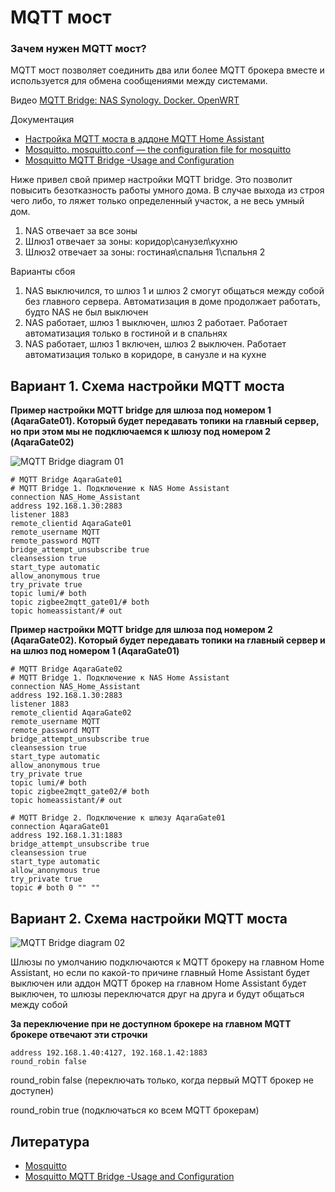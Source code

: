 # MQTT мост


### Зачем нужен MQTT мост?
MQTT мост позволяет соединить два или более MQTT брокера вместе и используется для обмена сообщениями между системами.

Видео
[MQTT Bridge: NAS Synology. Docker. OpenWRT](https://youtu.be/Th6fD4bEhTM)

Документация
* [Настройка MQTT моста в аддоне MQTT Home Assistant](https://community.home-assistant.io/t/instruction-manual-configuring-the-mqtt-bridge-on-the-mosquito-broker-addon/339151)
* [Mosquitto. mosquitto.conf — the configuration file for mosquitto](https://mosquitto.org/man/mosquitto-conf-5.html)
* [Mosquitto MQTT Bridge -Usage and Configuration](http://www.steves-internet-guide.com/mosquitto-bridge-configuration/)

Ниже привел свой пример настройки MQTT bridge. Это позволит повысить безотказность работы умного дома. В случае выхода из строя чего либо, то ляжет только определенный участок, а не весь умный дом.
1. NAS отвечает за все зоны
1. Шлюз1 отвечает за зоны: коридор\санузел\кухню
1. Шлюз2 отвечает за зоны: гостиная\спальня 1\спальня 2

Варианты сбоя
1) NAS выключился, то шлюз 1 и шлюз 2 смогут общаться между собой без главного сервера. Автоматизация в доме продолжает работать, будто NAS не был выключен
2) NAS работает, шлюз 1 выключен, шлюз 2 работает. Работает автоматизация только в гостиной и в спальнях
3) NAS работает, шлюз 1 включен, шлюз 2 выключен. Работает автоматизация только в коридоре, в санузле и на кухне

## Вариант 1. Схема настройки MQTT моста

**Пример настройки MQTT bridge для шлюза под номером 1 (AqaraGate01). Который будет передавать топики на главный сервер, но при этом мы не подключаемся к шлюзу под номером 2 (AqaraGate02)**

![MQTT Bridge diagram 01](https://user-images.githubusercontent.com/64090632/143300496-d020b570-b366-4c13-9de8-36cc349e4f6b.jpg)


```
# MQTT Bridge AqaraGate01
# MQTT Bridge 1. Подключение к NAS Home Assistant
connection NAS_Home_Assistant
address 192.168.1.30:2883
listener 1883
remote_clientid AqaraGate01
remote_username MQTT
remote_password MQTT
bridge_attempt_unsubscribe true
cleansession true
start_type automatic
allow_anonymous true
try_private true
topic lumi/# both
topic zigbee2mqtt_gate01/# both
topic homeassistant/# out
```

**Пример настройки MQTT bridge для шлюза под номером 2 (AqaraGate02). Который будет передавать топики на главный сервер и на шлюз под номером 1 (AqaraGate01)**

```
# MQTT Bridge AqaraGate02
# MQTT Bridge 1. Подключение к NAS Home Assistant
connection NAS_Home_Assistant
address 192.168.1.30:2883
listener 1883
remote_clientid AqaraGate02
remote_username MQTT
remote_password MQTT
bridge_attempt_unsubscribe true
cleansession true
start_type automatic
allow_anonymous true
try_private true
topic lumi/# both
topic zigbee2mqtt_gate02/# both
topic homeassistant/# out
```

```
# MQTT Bridge 2. Подключение к шлюзу AqaraGate01
connection AqaraGate01
address 192.168.1.31:1883
bridge_attempt_unsubscribe true
cleansession true
start_type automatic
allow_anonymous true
try_private true
topic # both 0 "" ""
```
## Вариант 2. Схема настройки MQTT моста

![MQTT Bridge diagram 02](https://user-images.githubusercontent.com/64090632/143300459-3d3b7c50-d084-4835-9351-c7b50ef27237.jpg)


Шлюзы по умолчанию подключаются к MQTT брокеру на главном Home Assistant, но если по какой-то причине главный Home Assistant будет выключен или аддон MQTT брокер на главном Home Assistant будет выключен, то шлюзы переключатся друг на друга и будут общаться между собой

**За переключение при не доступном брокере на главном MQTT брокере отвечают эти строчки**
```
address 192.168.1.40:4127, 192.168.1.42:1883
round_robin false 
```
round_robin false  (переключать только, когда первый MQTT брокер не доступен)

round_robin true (подключаться ко всем MQTT брокерам)


## Литература
* [Mosquitto](https://mosquitto.org/man/mosquitto-8.html)
* [Mosquitto MQTT Bridge -Usage and Configuration](http://www.steves-internet-guide.com/mosquitto-bridge-configuration/)
